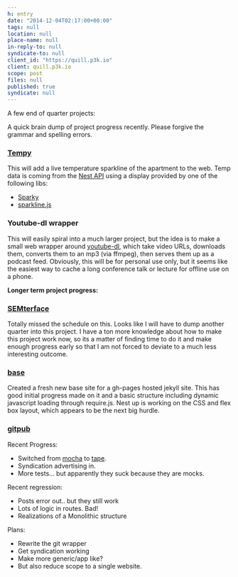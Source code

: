 ```yaml
---
h: entry
date: "2014-12-04T02:17:00+00:00"
tags: null
location: null
place-name: null
in-reply-to: null
syndicate-to: null
client_id: "https://quill.p3k.io"
client: quill.p3k.io
scope: post
files: null
published: true
syndicate: null
---
```

A few end of quarter projects:

A quick brain dump of project progress recently.  Please forgive the grammar and spelling errors.

### [Tempy]()

This will add a live temperature sparkline of the apartment to the web.  Temp data is coming from the [Nest API]() using a display provided by one of the following libs:

- [Sparky](http://prag.ma/code/sparky/)
- [sparkline.js](https://www.npmjs.org/package/sparkline)

### Youtube-dl wrapper

This will easily spiral into a much larger project, but the idea is to make a small web wrapper around [youtube-dl](), which take video URLs, downloads them, converts them to an mp3 (via ffmpeg), then serves them up as a podcast feed.  Obviously, this will be for personal use only, but it seems like the easiest way to cache a long conference talk or lecture for offline use on a phone.

**Longer term project progress:**

### [SEMterface]()

Totally missed the schedule on this.  Looks like I will have to dump another quarter into this project.  I have a ton more knowledge about how to make this project work now, so its a matter of finding time to do it and make enough progress early so that I am not forced to deviate to a much less interesting outcome.

### [base]() 

Created  a fresh new base site for a gh-pages hosted jekyll site.  This has good initial progress made on it and a basic structure including dynamic javascript loading through require.js.  Nest up is working on the CSS and flex box layout, which appears to be the next big hurdle.

### [gitpub]()

Recent Progress:

- Switched from [mocha]() to [tape]().
- Syndication advertising in.
- More tests... but apparently they suck because they are mocks.

Recent regression:

- Posts error out.. but they still work
- Lots of logic in routes.  Bad!
- Realizations of a Monolithic structure

Plans:

- Rewrite the git wrapper
- Get syndication working
- Make more generic/app like? 
- But also reduce scope to a single website.

